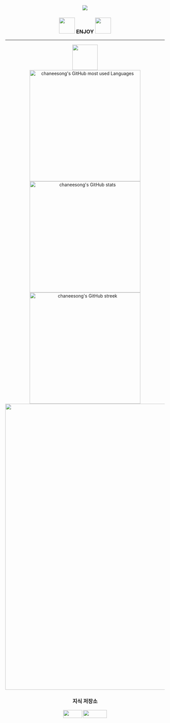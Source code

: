 <div align="center">
  <img src="https://capsule-render.vercel.app/api?type=transparent&color=auto&height=100&section=header&text=Welcome%20to%20Song's%20Bunker&fontSize=70&fontColor=ffffff" />
  <h3><img width="50px" src="https://noticon-static.tammolo.com/dgggcrkxq/image/upload/v1580888106/noticon/owcvyw4dggdylen2ql5w.gif" />
  ENJOY
  <img width="50px" src="https://noticon-static.tammolo.com/dgggcrkxq/image/upload/v1580888106/noticon/owcvyw4dggdylen2ql5w.gif" /></h2>
</div>

<hr />

<div align="center">
  <div><img width="80px" src="https://noticon-static.tammolo.com/dgggcrkxq/image/upload/v1603679366/noticon/dcvetqndre7gda3ttijy.gif" /></div>
  <img width="350px" src="https://github-readme-stats.vercel.app/api/top-langs/?username=chaneesong&langs_count=4&layout=compact&title_color=ef4444&bg_color=0d1117&text_color=ffffff&hide_border=true&border_radius=0" alt="chaneesong's GitHub most used Languages"/>
  <div>
  <img width="350px" src="https://github-readme-stats.vercel.app/api?username=chaneesong&show_icons=true&hide=&count_private=true&title_color=ef4444&text_color=ffffff&icon_color=ef4444&hide_border=true&bg_color=0d1117&show_icons=true&border_radius=0" alt="chaneesong's GitHub stats" />
  <img width="350px" src="https://github-readme-streak-stats.herokuapp.com/?user=chaneesong&stroke=ffffff&background=0d1117&ring=ef4444&fire=ef4444&currStreakNum=ffffff&currStreakLabel=ef4444&sideNums=ffffff&sideLabels=ffffff&dates=ffffff&hide_border=true&border_radius=0" alt="chaneesong's GitHub streek"/>
    </div>
  <img width="900px" src="https://github-readme-activity-graph.cyclic.app/graph?username=chaneesong&theme=xcode">
</div>

<div align="center">
  <p>
    <h3>지식 저장소</h3>
    <a href="https://chaneesong.github.io"><img src="https://img.shields.io/badge/BLOG-181717?style=flat-square&logo=GitBook&logoColor=white" width="60px" height="25px"/></a>
    <a href="https://lace-peanut-cd8.notion.site/Song-s-Bunker-302eb88390604ef284600aef6e425584"><img src="https://img.shields.io/badge/2nd Brain-181717?style=flat-square&logo=NOTION&logoColor=white" width="75px" height="25px"/></a>
  </p>
</div>
